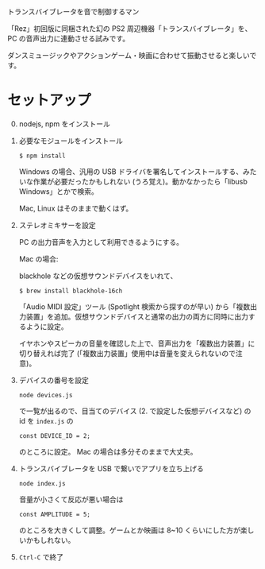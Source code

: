 トランスバイブレータを音で制御するマン

「Rez」初回版に同梱された幻の PS2 周辺機器「トランスバイブレータ」を、 PC の音声出力に連動させる試みです。

ダンスミュージックやアクションゲーム・映画に合わせて振動させると楽しいです。

# セットアップ

0. nodejs, npm をインストール

1. 必要なモジュールをインストール

   ```
   $ npm install
   ```

   Windows の場合、汎用の USB ドライバを署名してインストールする、みたいな作業が必要だったかもしれない (うろ覚え)。動かなかったら「libusb Windows」とかで検索。

   Mac, Linux はそのままで動くはず。

2. ステレオミキサーを設定

   PC の出力音声を入力として利用できるようにする。

   Mac の場合:

   blackhole などの仮想サウンドデバイスをいれて、

   ```
   $ brew install blackhole-16ch
   ```

   「Audio MIDI 設定」ツール (Spotlight 検索から探すのが早い) から「複数出力装置」を追加。仮想サウンドデバイスと通常の出力の両方に同時に出力するように設定。

   イヤホンやスピーカの音量を確認した上で、音声出力を「複数出力装置」に切り替えれば完了 (「複数出力装置」使用中は音量を変えられないので注意)。

3. デバイスの番号を設定

   ```
   node devices.js
   ```

   で一覧が出るので、目当てのデバイス (2. で設定した仮想デバイスなど) の id を `index.js` の

   ```
   const DEVICE_ID = 2;
   ```

   のところに設定。 Mac の場合は多分そのままで大丈夫。

3. トランスバイブレータを USB で繋いでアプリを立ち上げる

   ```
   node index.js
   ```

   音量が小さくて反応が悪い場合は

   ```
   const AMPLITUDE = 5;
   ```

   のところを大きくして調整。ゲームとか映画は 8~10 くらいにした方が楽しいかもしれない。

5. `Ctrl-C` で終了
